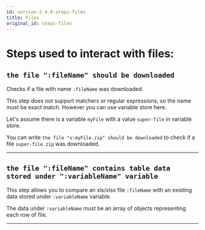 ```yaml
---
id: version-2.4.0-steps-files
title: Files
original_id: steps-files
---
```



# Steps used to interact with files:
## `the file ":fileName" should be downloaded`

Checks if a file with name `:fileName` was downloaded.

This step does not support matchers or regular expressions, so the name must be exact match. However you can use
variable store here.

Let's assume there is a variable `myFile` with a value `super-file` in variable store.

You can write `the file "v:myFile.zip" should be downloaded` to check if a file `super-file.zip` was downloaded.

---

## `the file ":fileName" contains table data stored under ":variableName" variable`

This step allows you to compare an xls/xlsx file `:fileName` with an existing data stored under `:variableName` variable.

The data under `:variableName` must be an array of objects representing each row of file.

---
